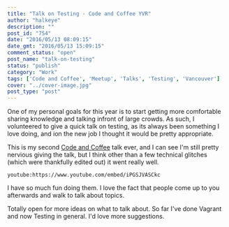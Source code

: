 ```yaml
---
title: "Talk on Testing - Code and Coffee YVR"
author: "halkeye"
description: ""
post_id: "754"
date: "2016/05/13 08:09:15"
date_gmt: "2016/05/13 15:09:15"
comment_status: "open"
post_name: "talk-on-testing"
status: "publish"
category: "Work"
tags: ['Code and Coffee', 'Meetup', 'Talks', 'Testing', 'Vancouver']
cover: "../cover-image.jpg"
post_type: "post"
---
```


One of my personal goals for this year is to start getting more comfortable sharing knowledge and talking infront of large crowds. As such, I volunteered to give a quick talk on testing, as its always been something I love doing, and ion the new job I thought it would be pretty appropriate.

This is my second [Code and Coffee](http://www.meetup.com/Code-Coffee-Vancouver/) talk ever, and I can see I'm still pretty nervious giving the talk, but I think other than a few technical glitches (which were thankfully edited out) it went really well.

`youtube:https://www.youtube.com/embed/iPGSJVASCkc`

I have so much fun doing them. I love the fact that people come up to you afterwards and walk to talk about topics.

Totally open for more ideas on what to talk about. So far I've done Vagrant and now Testing in general. I'd love more suggestions.
